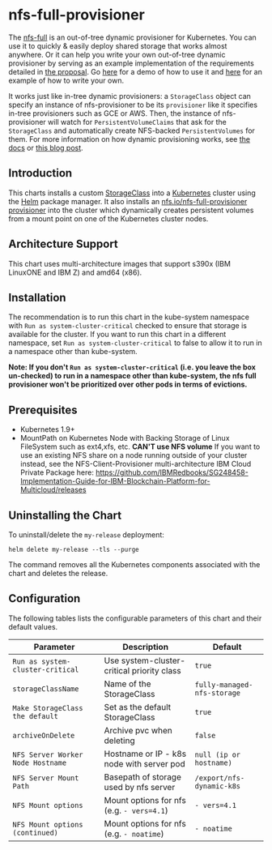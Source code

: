# nfs-full-provisioner

The [nfs-full](https://github.com/kubernetes-incubator/external-storage/tree/master/nfs) is an out-of-tree dynamic provisioner for Kubernetes. You can use it to quickly & easily deploy shared storage that works almost anywhere. Or it can help you write your own out-of-tree dynamic provisioner by serving as an example implementation of the requirements detailed in [the proposal](https://github.com/kubernetes/kubernetes/pull/30285). Go [here](./docs/demo) for a demo of how to use it and [here](../docs/demo/hostpath-provisioner) for an example of how to write your own.

It works just like in-tree dynamic provisioners: a `StorageClass` object can specify an instance of nfs-provisioner to be its `provisioner` like it specifies in-tree provisioners such as GCE or AWS. Then, the instance of nfs-provisioner will watch for `PersistentVolumeClaims` that ask for the `StorageClass` and automatically create NFS-backed `PersistentVolumes` for them. For more information on how dynamic provisioning works, see [the docs](http://kubernetes.io/docs/user-guide/persistent-volumes/) or [this blog post](http://blog.kubernetes.io/2016/10/dynamic-provisioning-and-storage-in-kubernetes.html).

## Introduction

This charts installs a custom [StorageClass](https://kubernetes.io/docs/concepts/storage/storage-classes/) into a [Kubernetes](http://kubernetes.io) cluster using the [Helm](https://helm.sh) package manager. It also installs an [nfs.io/nfs-full-provisioner provisioner](https://quay.io/repository/kubernetes_incubator/nfs-provisioner) into the cluster which dynamically creates persistent volumes from a mount point on one of the Kubernetes cluster nodes.

## Architecture Support

This chart uses multi-architecture images that support s390x (IBM LinuxONE and IBM Z) and amd64 (x86).

## Installation

The recommendation is to run this chart in the kube-system namespace with `Run as system-cluster-critical` checked to ensure that storage is available for the cluster. If you want to run this chart in a different namespace, set `Run as system-cluster-critical` to false to allow it to run in a namespace other than kube-system. 

**Note: If you don't `Run as system-cluster-critical` (i.e. you leave the box un-checked) to run in a namespace other than kube-system, the nfs full provisioner won't be prioritized over other pods in terms of evictions.** 

## Prerequisites

- Kubernetes 1.9+
- MountPath on Kubernetes Node with Backing Storage of Linux FileSystem such as ext4,xfs, etc. **CAN'T use NFS volume** If you want to use an existing NFS share on a node running outside of your cluster instead, see the NFS-Client-Provisioner multi-architecture IBM Cloud Private Package here: https://github.com/IBMRedbooks/SG248458-Implementation-Guide-for-IBM-Blockchain-Platform-for-Multicloud/releases

## Uninstalling the Chart

To uninstall/delete the `my-release` deployment:

```
helm delete my-release --tls --purge
```

The command removes all the Kubernetes components associated with the chart and deletes the release.

## Configuration

The following tables lists the configurable parameters of this chart and their default values.

| Parameter                         | Description                                 | Default                                                   |
| --------------------------------- | -------------------------------------       | --------------------------------------------------------- |
| `Run as system-cluster-critical`  | Use system-cluster-critical priority class  |          `true`                                           |
| `storageClassName`                | Name of the StorageClass                    |          `fully-managed-nfs-storage`                      |
| `Make StorageClass the default`   | Set as the default StorageClass             |          `true`	                                          |
| `archiveOnDelete`                 | Archive pvc when deleting                   |          `false`                                          |
| `NFS Server Worker Node Hostname` | Hostname or IP - k8s node with server pod   |          `null (ip or hostname)`                          |
| `NFS Server Mount Path`           | Basepath of storage used by nfs server      |          `/export/nfs-dynamic-k8s`                        |
| `NFS Mount options`               | Mount options for nfs (e.g. `- vers=4.1`)   |          `- vers=4.1`
| `NFS Mount options (continued)`   | Mount options for nfs (e.g. `- noatime`)    |          `- noatime`   
